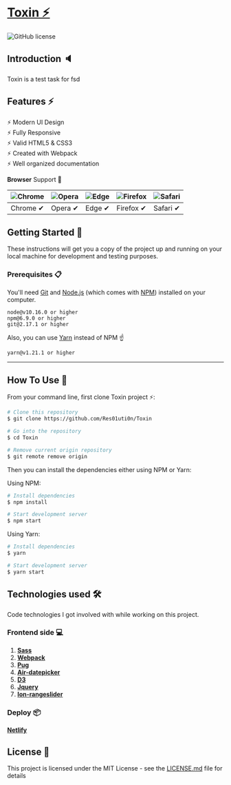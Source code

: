 # [Toxin ⚡️](https://toxin.netlify.app/) 
![GitHub license](https://img.shields.io/badge/license-MIT-blue.svg)

## Introduction 🔈

Toxin is a test task for fsd

## Features ⚡️

⚡️ Modern UI Design\
⚡️ Fully Responsive\
⚡️ Valid HTML5 & CSS3\
⚡️ Created with Webpack\
⚡️ Well organized documentation

**Browser** Support 🎉

![Chrome](https://raw.github.com/alrra/browser-logos/master/src/chrome/chrome_48x48.png) | ![Opera](https://raw.github.com/alrra/browser-logos/master/src/opera/opera_48x48.png) | ![Edge](https://raw.github.com/alrra/browser-logos/master/src/edge/edge_48x48.png) | ![Firefox](https://raw.github.com/alrra/browser-logos/master/src/firefox/firefox_48x48.png) | ![Safari](https://raw.github.com/alrra/browser-logos/master/src/safari/safari_48x48.png)
---- | --- | --- | --- | --- |
Chrome ✔ | Opera ✔ | Edge ✔ | Firefox ✔  | Safari ✔

## Getting Started 🚀

These instructions will get you a copy of the project up and running on your local machine for development and testing purposes.

### Prerequisites 📋

You'll need [Git](https://git-scm.com) and [Node.js](https://nodejs.org/en/download/) (which comes with [NPM](http://npmjs.com)) installed on your computer.

```
node@v10.16.0 or higher
npm@6.9.0 or higher
git@2.17.1 or higher
```

Also, you can use [Yarn](https://yarnpkg.com/) instead of NPM ☝️

```
yarn@v1.21.1 or higher
```

---

## How To Use 🔧

From your command line, first clone Toxin project ⚡️:

```bash
# Clone this repository
$ git clone https://github.com/Res01uti0n/Toxin

# Go into the repository
$ cd Toxin

# Remove current origin repository
$ git remote remove origin
```

Then you can install the dependencies either using NPM or Yarn:

Using NPM:
```bash
# Install dependencies
$ npm install

# Start development server
$ npm start
```
Using Yarn:
```bash
# Install dependencies
$ yarn

# Start development server
$ yarn start
```

## Technologies used 🛠️

Code technologies I got involved with while working on this project.

### Frontend side 💻

1. [**Sass**](https://sass-scss.ru/)
1. [**Webpack**](https://webpack.js.org/)
1. [**Pug**](https://pugjs.org/api/getting-started.html)
1. [**Air-datepicker**](http://t1m0n.name/air-datepicker/docs/index-ru.html)
1. [**D3**](https://d3js.org/)
1. [**Jquery**](https://jquery.com/)
1. [**Ion-rangeslider**](http://ionden.com/a/plugins/ion.rangeSlider/)

### Deploy 📦

[**Netlify**](https://www.netlify.com/)


## License 📄

This project is licensed under the MIT License - see the [LICENSE.md](LICENSE.md) file for details
